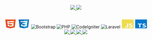 <div align="center" style="display: inline_block">
    <a href="https://github.com/cassiomatoso">
        <img height="170em" src="https://github-readme-stats.vercel.app/api?username=cassiomatoso&count_private=true&show_icons=true&theme=dark"/>
        <img height="170em" src="https://github-readme-stats.vercel.app/api/top-langs/?username=cassiomatoso&layout=compact&hide=css&langs_count=4&theme=dark"/>
    </a>
</div>

##

<div align="center" style="display: inline_block">
    <img alt="HTML" height="30" width="40" src="https://raw.githubusercontent.com/devicons/devicon/master/icons/html5/html5-original.svg">
    <img alt="CSS" height="30" width="40" src="https://raw.githubusercontent.com/devicons/devicon/master/icons/css3/css3-original.svg">
    <img alt="Bootstrap" height="30" width="40" src="https://cdn.jsdelivr.net/gh/devicons/devicon/icons/bootstrap/bootstrap-plain-wordmark.svg" />
    <img alt="PHP" height="30" width="40" src="https://cdn.jsdelivr.net/gh/devicons/devicon/icons/php/php-plain.svg" />
    <img alt="CodeIgniter" height="30" width="40" src="https://cdn.jsdelivr.net/gh/devicons/devicon/icons/codeigniter/codeigniter-plain-wordmark.svg" />
    <img alt="Laravel" height="30" width="40" src="https://cdn.jsdelivr.net/gh/devicons/devicon/icons/laravel/laravel-plain-wordmark.svg" />
    <img alt="JavaScript" height="30" width="40" src="https://raw.githubusercontent.com/devicons/devicon/master/icons/javascript/javascript-plain.svg">
    <img alt="TypeScript" height="30" width="40" src="https://raw.githubusercontent.com/devicons/devicon/master/icons/typescript/typescript-plain.svg">
</div>

<div align="center"> 
    <a href="https://instagram.com/cassiogmatoso" target="_blank">
        <img src="https://img.shields.io/badge/-Instagram-%23E4405F?style=for-the-badge&logo=instagram&logoColor=white">
    </a>
    <a href="https://discord.gg/eb2325tfrK" target="_blank">
        <img src="https://img.shields.io/badge/Discord-7289DA?style=for-the-badge&logo=discord&logoColor=white">
    </a> 
    <a href = "mailto:cassiog.matoso@gmail.com">
        <img src="https://img.shields.io/badge/-Gmail-%23333?style=for-the-badge&logo=gmail&logoColor=white">
    </a>
    <a href="https://www.linkedin.com/in/cassio-matoso" target="_blank">
        <img src="https://img.shields.io/badge/-LinkedIn-%230077B5?style=for-the-badge&logo=linkedin&logoColor=white">
    </a> 
 </div>

